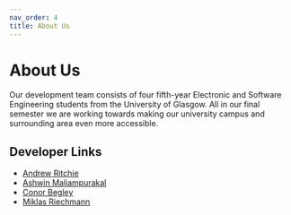 ```yaml
---
nav_order: 4
title: About Us
---
```


# About Us
Our development team consists of four fifth-year Electronic and Software Engineering students from the University of Glasgow. All in our final semester we are working towards making our university campus and surrounding area even more accessible.

## Developer Links

* [Andrew Ritchie](https://github.com/Andrew-Ritchie) 
* [Ashwin Maliampurakal](https://github.com/Ashwin-MJ)
* [Conor Begley](https://github.com/C-Begley)
* [Miklas Riechmann](https://github.com/miklasr)

